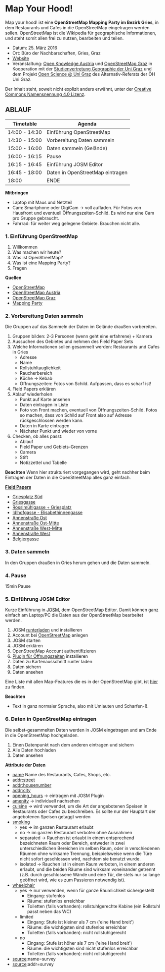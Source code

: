 Map Your Hood!
==============================

Map your hood! ist eine **OpenStreetMap Mapping Party im Bezirk Gries**, in dem Restaurants und Cafes in die OpenStreetMap eingetragen werden sollen. OpenStreetMap ist die Wikipedia für geographische Informationen, und steht somit allen frei zu nutzen, bearbeiten und teilen.

- Datum: 25. März 2016
- Ort: Büro der Nachbarschaften, Gries, Graz
- [Website](http://okfn.at/2016/03/15/map-your-hood/)
- Veranstaltung: [Open Knowledge Austria](http://okfn.at) und [OpenStreetMap Graz](https://wiki.openstreetmap.org/wiki/Graz) in Kooperation mit der [Studienvertretung Geographie der Uni Graz](http://geographie.uni-graz.at/) und dem Projekt [Open Science @ Uni Graz](http://openscienceasap.org/projects-resources/open-science-at-uni-graz/) des Alternativ-Referats der ÖH Uni Graz.

Der Inhalt steht, soweit nicht explizit anders erwähnt, unter der [Creative Commons Namensnennung 4.0 Lizenz](https://creativecommons.org/licenses/by/4.0/).

## ABLAUF

| Timetable     | Agenda       |
|---------------|--------------|
| 14:00 - 14:30 | Einführung OpenStreetMap |
| 14:30 - 15:00 | Vorbereitung Daten sammeln |
| 15:00 - 16:00 | Daten sammeln (Gelände) |
| 16:00 - 16:15 | Pause |
| 16:15 - 16:45 | Einführung JOSM Editor |
| 16:45 - 18:00 | Daten in OpenStreetMap eintragen|
| 18:00         | ENDE |

**Mitbringen**
- Laptop mit Maus und Netzteil
- Cam: Smartphone oder DigiCam → voll aufladen. Für Fotos von Hausfront und eventuell Öffnungszeiten-Schild. Es wird nur eine Cam pro Gruppe gebraucht.
- Fahrrad: für weiter weg gelegene Gebiete. Brauchen nicht alle.

### 1. Einführung OpenStreetMap

1. Willkommen
2. Was machen wir heute?
3. Was ist OpenStreetMap?
4. Was ist eine Mapping Party?
5. Fragen

**Quellen**
- [OpenStreetMap](openstreetmap.org)
- [OpenStreetMap Austria](https://wiki.openstreetmap.org/wiki/WikiProject_Austria)
- [OpenStreetMap Graz](https://wiki.openstreetmap.org/wiki/Graz)
- [Mapping Party](http://wiki.openstreetmap.org/wiki/Mapping_parties)

### 2. Vorbereitung Daten sammeln
Die Gruppen auf das Sammeln der Daten im Gelände draußen vorbereiten.

1. Gruppen bilden: 2-3 Personen (wenn geht eine erfahrene) + Kamera
2. Aussuchen des Gebietes und nehmen des Field Paper Sets
3. Welche Informationen sollen gesammelt werden: Restaurants und Cafes in Gries
	- Adresse
	- Name
	- Rollstuhltauglichkeit
	- Raucherbereich
	- Küche → Kebab
	- Öffnungszeiten: Fotos von Schild. Aufpassen, dass es scharf ist!
4. Field Papers erklären
5. Ablauf wiederholen
	- Punkt auf Karte ansehen
	- Daten eintragen in Liste
	- Foto von Front machen, eventuell von Öffnungszeiten-Schild. Fotos so machen, dass von Schild auf Front also auf Adresse rückgeschlossen werden kann.
	- Daten in Karte eintragen
	- Nächster Punkt und wieder von vorne
6. Checken, ob alles passt:
	- Ablauf
	- Field Paper und Gebiets-Grenzen
	- Camera
	- Stift
	- Notizzettel und Tabelle

**Beachten**
Wenn hier strukturiert vorgegangen wird, geht nachher beim Eintragen der Daten in die OpenStreetMap alles ganz einfach.

**[Field Papers](http://fieldpapers.org/)**
- [Griesplatz Süd](http://www.fieldpapers.org/atlases/3i3c3dp1)
- [Griesgasse](http://www.fieldpapers.org/atlases/zfrsk36x)
- [Rösslmühlgasse + Griesplatz](http://www.fieldpapers.org/atlases/42xpaglg)
- [Idlhofgasse - Elisabethinnengasse](http://www.fieldpapers.org/atlases/2ofxenzo)
- [Annenstraße Ost](http://www.fieldpapers.org/atlases/4uh1764x)
- [Annenstraße Ost-Mitte](http://www.fieldpapers.org/atlases/2grli0tg)
- [Annenstraße West-Mitte](http://www.fieldpapers.org/atlases/3ihbxon4)
- [Annenstraße West](http://www.fieldpapers.org/atlases/67oseicf)
- [Belgiergasse](http://www.fieldpapers.org/atlases/1gil2l1f)

### 3. Daten sammeln
In den Gruppen draußen in Gries herum gehen und die Daten sammeln.

### 4. Pause
15min Pause

### 5. Einführung JOSM Editor
Kurze Einführung in [JOSM](https://josm.openstreetmap.de/), dem OpenStreetMap Editor. Damit können ganz einfach am Laptop/PC die Daten aus der OpenStreetMap bearbeitet werden.

1. JOSM [runterladen]() und installieren
2. Account bei [OpenStreetMap]() anlegen
3. JOSM starten
4. JOSM erklären
5. OpenStreetMap Account authentifizieren
6. [Plugin für Öffnungszeiten](https://wiki.openstreetmap.org/wiki/JOSM/Plugins/OpeningHoursEditor) installieren
7. Daten zu Kartenausschnitt runter laden
8. Daten sichern
9. Daten ansehen

Eine Liste mit allen Map-Features die es in der OpenStreetMap gibt, ist [hier](https://wiki.openstreetmap.org/wiki/Map_Features) zu finden.

**Beachten**
- Text in ganz normaler Sprache, also mit Umlauten und Scharfen-ß.

### 6. Daten in OpenStreetMap eintragen
Die selbst-gesammelten Daten werden in JOSM eingetragen und am Ende in die OpenStreetMap hochgeladen.

1. Einen Datenpunkt nach dem anderen eintragen und sichern
2. Alle Daten hochladen
3. Daten ansehen

**Attribute der Daten**
- [name](https://wiki.openstreetmap.org/wiki/DE:Key:name) Name des Restaurants, Cafes, Shops, etc.
- [addr:street](https://wiki.openstreetmap.org/wiki/DE:Key:addr)
- [addr:housenumber](https://wiki.openstreetmap.org/wiki/DE:Key:addr)
- [addr:city](https://wiki.openstreetmap.org/wiki/DE:Key:addr)
- [opening_hours](https://wiki.openstreetmap.org/wiki/DE:Key:opening_hours) → eintragen mit JOSM Plugin
- [amenity](https://wiki.openstreetmap.org/wiki/DE:Map_Features#Nutzung.2FEinrichtung) → individuell nachsehen
- [cuisine](https://wiki.openstreetmap.org/wiki/DE:Key:cuisine) → wird verwendet, um die Art der angebotenen Speisen in Restaurants oder Cafes zu beschreiben. Es sollte nur der Hauptart der angebotenen Speisen getaggt werden
- [smoking](http://wiki.openstreetmap.org/wiki/DE:Key:smoking)
	- yes → im ganzen Restaurant erlaubt
	- no → im ganzen Restaurant verboten ohne Ausnahmen
	- separated → Rauchen ist erlaubt in einem entsprechend bezeichneten Raum oder Bereich, entweder in zwei unterschiedlichen Bereichen im selben Raum, oder in verschiedenen Räumen ohne wirksame Trennung, beispielsweise wenn die Türe nicht sofort geschlossen wird, nachdem sie benutzt wurde. 
	- isolated → Rauchen ist in einem Raum verboten, in einem anderen erlaubt, und die beiden Räume sind wirksam voneinander getrennt (z.B. durch geschlossene Wände und eine Tür, die stets nur so lange geöffnet wird, wie es zum Passieren notwendig ist). 
- [wheelchair](https://wiki.openstreetmap.org/wiki/DE:Key:wheelchair)
	- yes → nur verwenden, wenn für ganze Räumlichkeit sichergestellt
		- Eingang: stufenlos
		- Räume: stufenlos erreichbar
		- Toiletten (falls vorhanden): rollstuhlgerechte Kabine (ein Rollstuhl passt neben das WC)
	- limited
		- Eingang: Stufe ist kleiner als 7 cm ('eine Hand breit')
		- Räume: die wichtigsten sind stufenlos erreichbar
		- Toiletten (falls vorhanden): nicht rollstuhlgerecht
	- no
		- Eingang: Stufe ist höher als 7 cm ('eine Hand breit')
		- Räume: die wichtigsten sind nicht stufenlos erreichbar
		- Toiletten (falls vorhanden): nicht rollstuhlgerecht
- [source](https://wiki.openstreetmap.org/wiki/DE:Key:source):name=survey
- [source](https://wiki.openstreetmap.org/wiki/DE:Key:source):addr=survey



